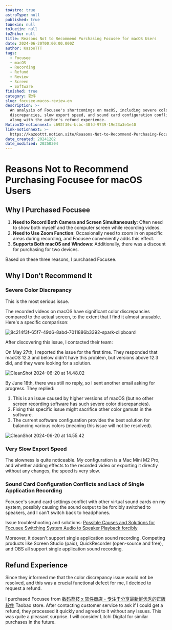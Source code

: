 ```yaml
---
toAstro: true
astroType: null
published: true
toWexin: null
toJuejin: null
toZhihu: null
title: Reasons Not to Recommend Purchasing Focusee for macOS Users
date: 2024-06-20T00:00:00.000Z
author: KazooTTT
tags:
  - Focusee
  - macOS
  - Recording
  - Refund
  - Review
  - Screen
  - Software
finished: true
category: 软件
slug: focusee-macos-review-en
description: >-
  An analysis of Focusee's shortcomings on macOS, including severe color
  discrepancies, slow export speed, and sound card configuration conflicts,
  along with the author's refund experience.
NotionID-notionnext: c692f30c-bcbc-48fd-9739-19e23a3e1e40
link-notionnext: >-
  https://kazoottt.notion.site/Reasons-Not-to-Recommend-Purchasing-Focusee-for-macOS-Users-c692f30cbcbc48fd973919e23a3e1e40
date_created: 20241202
date_modified: 20250304
---
```


# Reasons Not to Recommend Purchasing Focusee for macOS Users

## Why I Purchased Focusee

1. **Need to Record Both Camera and Screen Simultaneously**: Often need to show both myself and the computer screen while recording videos.
2. **Need to Use Zoom Function**: Occasionally need to zoom in on specific areas during recording, and Focusee conveniently adds this effect.
3. **Supports Both macOS and Windows**: Additionally, there was a discount for purchasing for two devices.

Based on these three reasons, I purchased Focusee.

## Why I Don't Recommend It

### Severe Color Discrepancy

This is the most serious issue.

The recorded videos on macOS have significant color discrepancies compared to the actual screen, to the extent that I find it almost unusable. Here's a specific comparison:

![8c214f3f-65f7-49d6-8abd-7011886b3392-spark-clipboard](<https://pictures.kazoottt.top/2024/06/20240620-f8632859027aa520b2acfe05f8010997.jpg>)

After discovering this issue, I contacted their team:

On May 27th, I reported the issue for the first time. They responded that macOS 12.3 and below didn't have this problem, but versions above 12.3 did, and they were looking for a solution.

![CleanShot 2024-06-20 at 14.48.02](<https://pictures.kazoottt.top/2024/06/20240620-7c6bb9ad347fed77aba7ee6ec6316dd0.png>)

By June 18th, there was still no reply, so I sent another email asking for progress. They replied:

1. This is an issue caused by higher versions of macOS (but no other screen recording software has such severe color discrepancies).
2. Fixing this specific issue might sacrifice other color gamuts in the software.
3. The current software configuration provides the best solution for balancing various colors (meaning this issue will not be resolved).

![CleanShot 2024-06-20 at 14.55.42](<https://pictures.kazoottt.top/2024/06/20240620-0edca0a2dee7d10c1877c25a3aa1fbd3.png>)

### Very Slow Export Speed

The slowness is quite noticeable. My configuration is a Mac Mini M2 Pro, and whether adding effects to the recorded video or exporting it directly without any changes, the speed is very slow.

### Sound Card Configuration Conflicts and Lack of Single Application Recording

Focusee's sound card settings conflict with other virtual sound cards on my system, possibly causing the sound output to be forcibly switched to speakers, and I can't switch back to headphones.

Issue troubleshooting and solutions: [Possible Causes and Solutions for Focusee Switching System Audio to Speaker Playback forcibly](/notes/possible-causes-and-solutions-for-focusee-switching-system-audio-to-speaker-playback-forcibly-en)

Moreover, it doesn't support single application sound recording. Competing products like Screen Studio (paid), QuickRecorder (open-source and free), and OBS all support single application sound recording.

## Refund Experience

Since they informed me that the color discrepancy issue would not be resolved, and this was a crucial functional defect for me, I decided to request a refund.

I purchased Focusee from [数码荔枝 x 软件商店 - 专注于分享最新鲜优秀的正版软件](<https://lizhi.shop/>) Taobao store. After contacting customer service to ask if I could get a refund, they processed it quickly and agreed to it without any issues. This was quite a pleasant surprise. I will consider Litchi Digital for similar purchases in the future.
